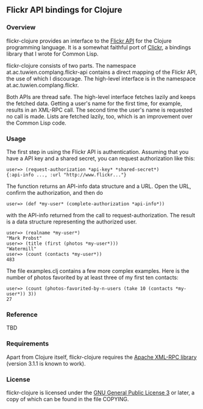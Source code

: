 ## Flickr API bindings for Clojure ##

### Overview ###

flickr-clojure provides an interface to the [Flickr
API](http://www.flickr.com/services/api/) for the Clojure programming
language.  It is a somewhat faithful port of
[Clickr](http://schani.wordpress.com/2006/07/20/lisping-flickr/), a
bindings library that I wrote for Common Lisp.

flickr-clojure consists of two parts.  The namespace
at.ac.tuwien.complang.flickr-api contains a direct mapping of the
Flickr API, the use of which I discourage.  The high-level interface
is in the namespace at.ac.tuwien.complang.flickr.

Both APIs are thread safe.  The high-level interface fetches lazily
and keeps the fetched data.  Getting a user's name for the first time,
for example, results in an XML-RPC call.  The second time the user's
name is requested no call is made.  Lists are fetched lazily, too,
which is an improvement over the Common Lisp code.

### Usage ###

The first step in using the Flickr API is authentication.  Assuming
that you have a API key and a shared secret, you can request
authorization like this:

    user=> (request-authorization *api-key* *shared-secret*)
    {:api-info ..., :url "http://www.flickr..."}

The function returns an API-info data structure and a URL.  Open the
URL, confirm the authorization, and then do

    user=> (def *my-user* (complete-authorization *api-info*))

with the API-info returned from the call to request-authorization.
The result is a data structure representing the authorized user.

    user=> (realname *my-user*)
    "Mark Probst"
    user=> (title (first (photos *my-user*)))
    "Watermill"
    user=> (count (contacts *my-user*))
    483

The file examples.clj contains a few more complex examples.  Here is
the number of photos favorited by at least three of my first ten
contacts:

    user=> (count (photos-favorited-by-n-users (take 10 (contacts *my-user*)) 3))
    27

### Reference ###

TBD

### Requirements ###

Apart from Clojure itself, flickr-clojure requires the [Apache XML-RPC
library](http://ws.apache.org/xmlrpc/) (version 3.1.1 is known to
work).

### License ###

flickr-clojure is licensed under the [GNU General Public License
3](http://www.gnu.org/copyleft/gpl.html) or later, a copy of which can
be found in the file COPYING.
